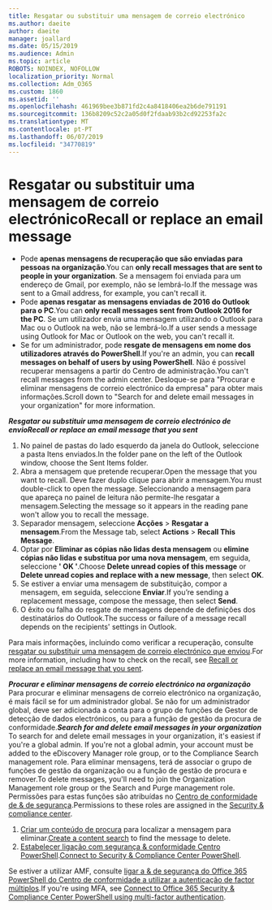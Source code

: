 ```yaml
---
title: Resgatar ou substituir uma mensagem de correio electrónico
ms.author: daeite
author: daeite
manager: joallard
ms.date: 05/15/2019
ms.audience: Admin
ms.topic: article
ROBOTS: NOINDEX, NOFOLLOW
localization_priority: Normal
ms.collection: Adm_O365
ms.custom: 1860
ms.assetid: ''
ms.openlocfilehash: 461969bee3b871fd2c4a8418406ea2b6de791191
ms.sourcegitcommit: 136b8209c52c2a05d0f2fdaab93b2cd92253fa2c
ms.translationtype: MT
ms.contentlocale: pt-PT
ms.lasthandoff: 06/07/2019
ms.locfileid: "34770819"
---
```

# <a name="recall-or-replace-an-email-message"></a><span data-ttu-id="97ad5-102">Resgatar ou substituir uma mensagem de correio electrónico</span><span class="sxs-lookup"><span data-stu-id="97ad5-102">Recall or replace an email message</span></span>

- <span data-ttu-id="97ad5-103">Pode **apenas mensagens de recuperação que são enviadas para pessoas na organização**.</span><span class="sxs-lookup"><span data-stu-id="97ad5-103">You can **only recall messages that are sent to people in your organization**.</span></span> <span data-ttu-id="97ad5-104">Se a mensagem foi enviada para um endereço de Gmail, por exemplo, não se lembrá-lo.</span><span class="sxs-lookup"><span data-stu-id="97ad5-104">If the message was sent to a Gmail address, for example, you can't recall it.</span></span>
- <span data-ttu-id="97ad5-105">Pode **apenas resgatar as mensagens enviadas de 2016 do Outlook para o PC**.</span><span class="sxs-lookup"><span data-stu-id="97ad5-105">You can **only recall messages sent from Outlook 2016 for the PC**.</span></span> <span data-ttu-id="97ad5-106">Se um utilizador envia uma mensagem utilizando o Outlook para Mac ou o Outlook na web, não se lembrá-lo.</span><span class="sxs-lookup"><span data-stu-id="97ad5-106">If a user sends a message using Outlook for Mac or Outlook on the web, you can't recall it.</span></span>
- <span data-ttu-id="97ad5-107">Se for um administrador, pode **resgate de mensagens em nome dos utilizadores através do PowerShell**.</span><span class="sxs-lookup"><span data-stu-id="97ad5-107">If you're an admin, you can **recall messages on behalf of users by using PowerShell**.</span></span> <span data-ttu-id="97ad5-108">Não é possível recuperar mensagens a partir do Centro de administração.</span><span class="sxs-lookup"><span data-stu-id="97ad5-108">You can't recall messages from the admin center.</span></span> <span data-ttu-id="97ad5-109">Desloque-se para "Procurar e eliminar mensagens de correio electrónico da empresa" para obter mais informações.</span><span class="sxs-lookup"><span data-stu-id="97ad5-109">Scroll down to "Search for and delete email messages in your organization" for more information.</span></span>

<span data-ttu-id="97ad5-110">***Resgatar ou substituir uma mensagem de correio electrónico de envio***</span><span class="sxs-lookup"><span data-stu-id="97ad5-110">***Recall or replace an email message that you sent***</span></span>
1. <span data-ttu-id="97ad5-111">No painel de pastas do lado esquerdo da janela do Outlook, seleccione a pasta Itens enviados.</span><span class="sxs-lookup"><span data-stu-id="97ad5-111">In the folder pane on the left of the Outlook window, choose the Sent Items folder.</span></span>
2. <span data-ttu-id="97ad5-112">Abra a mensagem que pretende recuperar.</span><span class="sxs-lookup"><span data-stu-id="97ad5-112">Open the message that you want to recall.</span></span> <span data-ttu-id="97ad5-113">Deve fazer duplo clique para abrir a mensagem.</span><span class="sxs-lookup"><span data-stu-id="97ad5-113">You must double-click to open the message.</span></span> <span data-ttu-id="97ad5-114">Seleccionando a mensagem para que apareça no painel de leitura não permite-lhe resgatar a mensagem.</span><span class="sxs-lookup"><span data-stu-id="97ad5-114">Selecting the message so it appears in the reading pane won't allow you to recall the message.</span></span>
3. <span data-ttu-id="97ad5-115">Separador mensagem, seleccione **Acções** > **Resgatar a mensagem**.</span><span class="sxs-lookup"><span data-stu-id="97ad5-115">From the Message tab, select **Actions** > **Recall This Message**.</span></span>
4. <span data-ttu-id="97ad5-116">Optar por **Eliminar as cópias não lidas desta mensagem** ou **elimine cópias não lidas e substitua por uma nova mensagem**, em seguida, seleccione **' OK '**.</span><span class="sxs-lookup"><span data-stu-id="97ad5-116">Choose **Delete unread copies of this message** or **Delete unread copies and replace with a new message**, then select **OK**.</span></span>
5. <span data-ttu-id="97ad5-117">Se estiver a enviar uma mensagem de substituição, compor a mensagem, em seguida, seleccione **Enviar**.</span><span class="sxs-lookup"><span data-stu-id="97ad5-117">If you’re sending a replacement message, compose the message, then select **Send**.</span></span>
6. <span data-ttu-id="97ad5-118">O êxito ou falha do resgate de mensagens depende de definições dos destinatários do Outlook.</span><span class="sxs-lookup"><span data-stu-id="97ad5-118">The success or failure of a message recall depends on the recipients' settings in Outlook.</span></span> 

<span data-ttu-id="97ad5-119">Para mais informações, incluindo como verificar a recuperação, consulte [resgatar ou substituir uma mensagem de correio electrónico que enviou](https://support.office.com/article/35027f88-d655-4554-b4f8-6c0729a723a0).</span><span class="sxs-lookup"><span data-stu-id="97ad5-119">For more information, including how to check on the recall, see [Recall or replace an email message that you sent](https://support.office.com/article/35027f88-d655-4554-b4f8-6c0729a723a0).</span></span>

<span data-ttu-id="97ad5-120">***Procurar e eliminar mensagens de correio electrónico na organização*** Para procurar e eliminar mensagens de correio electrónico na organização, é mais fácil se for um administrador global. Se não for um administrador global, deve ser adicionada a conta para o grupo de funções de Gestor de detecção de dados electrónicos, ou para a função de gestão da procura de conformidade.</span><span class="sxs-lookup"><span data-stu-id="97ad5-120">***Search for and delete email messages in your organization*** To search for and delete email messages in your organization, it's easiest if you're a global admin. If you're not a global admin, your account must be added to the eDiscovery Manager role group, or to the Compliance Search management role.</span></span> <span data-ttu-id="97ad5-121">Para eliminar mensagens, terá de associar o grupo de funções de gestão da organização ou a função de gestão de procura e remover.</span><span class="sxs-lookup"><span data-stu-id="97ad5-121">To delete messages, you'll need to join the Organization Management role group or the Search and Purge management role.</span></span> <span data-ttu-id="97ad5-122">Permissões para estas funções são atribuídas no [Centro de conformidade de & de segurança](https://protection.office.com/).</span><span class="sxs-lookup"><span data-stu-id="97ad5-122">Permissions to these roles are assigned in the [Security & compliance center](https://protection.office.com/).</span></span>

1. <span data-ttu-id="97ad5-123">[Criar um conteúdo de procura](https://docs.microsoft.com/office365/securitycompliance/content-search) para localizar a mensagem para eliminar.</span><span class="sxs-lookup"><span data-stu-id="97ad5-123">[Create a content search](https://docs.microsoft.com/office365/securitycompliance/content-search) to find the message to delete.</span></span>
2. <span data-ttu-id="97ad5-124">[Estabelecer ligação com segurança & conformidade Centro PowerShell](https://docs.microsoft.com/powershell/exchange/office-365-scc/connect-to-scc-powershell/connect-to-scc-powershell?view=exchange-ps).</span><span class="sxs-lookup"><span data-stu-id="97ad5-124">[Connect to Security & Compliance Center PowerShell](https://docs.microsoft.com/powershell/exchange/office-365-scc/connect-to-scc-powershell/connect-to-scc-powershell?view=exchange-ps).</span></span> 

<span data-ttu-id="97ad5-125">Se estiver a utilizar AMF, consulte [ligar a & de segurança do Office 365 PowerShell do Centro de conformidade a utilizar a autenticação de factor múltiplos](https://docs.microsoft.com/powershell/exchange/office-365-scc/connect-to-scc-powershell/mfa-connect-to-scc-powershell?view=exchange-ps).</span><span class="sxs-lookup"><span data-stu-id="97ad5-125">If you're using MFA, see [Connect to Office 365 Security & Compliance Center PowerShell using multi-factor authentication](https://docs.microsoft.com/powershell/exchange/office-365-scc/connect-to-scc-powershell/mfa-connect-to-scc-powershell?view=exchange-ps).</span></span> 